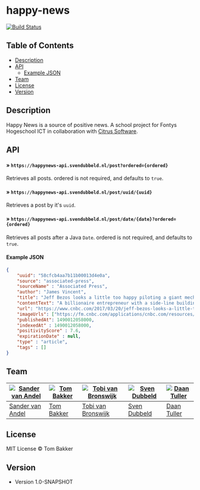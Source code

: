 # happy-news

[![Build Status](https://travis-ci.org/BakkerTom/happy-news.svg?branch=master)](https://travis-ci.org/BakkerTom/happy-news)

## Table of Contents
* [Description](#description)
* [API](#api)
    * [Example JSON](#example-json)
* [Team](#team)
* [License](#license)
* [Version](#version)

## Description

Happy News is a source of positive news. A school project for Fontys Hogeschool ICT in collaboration with [Citrus Software](http://citrus.nl/).

## API

#### » `https://happynews-api.svendubbeld.nl/post?ordered={ordered}`

Retrieves all posts. ordered is not required, and defaults to `true`.

#### » `https://happynews-api.svendubbeld.nl/post/uuid/{uuid}`

Retrieves a post by it's `uuid`.

#### » `https://happynews-api.svendubbeld.nl/post/date/{date}?ordered={ordered}`

Retrieves all posts after a Java `Date`. ordered is not required, and defaults to `true`.

#### Example JSON
```json
{
    "uuid": "58cfcb4aa7b11b00013d4e0a",
    "source": "associated-press",
    "sourceName" : "Associated Press",
    "author": "James Vincent",
    "title": "Jeff Bezos looks a little too happy piloting a giant mechanical robot",
    "contentText": "A billionaire entrepreneur with a side-line building space rockets has been showing off piloting a 13-foot-tall robot.",
    "url": "https://www.cnbc.com/2017/03/20/jeff-bezos-looks-a-little-too-happy-piloting-a-giant-mechanical-robot.html",
    "imageUrls": ["https://fm.cnbc.com/applications/cnbc.com/resources/img/editorial/2017/03/20/104351978-C7Vl-gtWkAAkj-Y.1910x1000.jpg"],
    "publishedAt": 1490012058000,
    "indexedAt" : 1490012058000,
    "positivityScore" : 7.6,
    "expirationDate" : null,
    "type" : "article",
    "tags" : []
}
```


## Team
[![Sander van Andel](https://avatars1.githubusercontent.com/u/25583174?v=3&s=250)](https://github.com/SanderVanAndel) | [![Tom Bakker](https://avatars0.githubusercontent.com/u/1022998?v=3&s=250)](https://github.com/BakkerTom) | [![Tobi van Bronswijk](https://avatars3.githubusercontent.com/u/20115031?v=3&s=250)](https://github.com/TvanBronswijk) | [![Sven Dubbeld](https://avatars1.githubusercontent.com/u/4523069?v=3&s=250)](https://github.com/SvenDub) | [![Daan Tuller](https://avatars3.githubusercontent.com/u/15889244?v=3&s=250)](https://github.com/DaanTul)
---|---|---|---|---
[Sander van Andel](https://github.com/SanderVanAndel) | [Tom Bakker](https://github.com/BakkerTom) | [Tobi van Bronswijk](https://github.com/TvanBronswijk) | [Sven Dubbeld](https://github.com/SvenDub) | [Daan Tuller](https://github.com/DaanTul)


## License

MIT License © Tom Bakker

## Version

* Version 1.0-SNAPSHOT